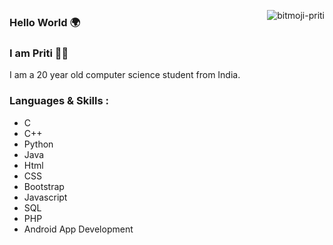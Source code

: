 <img align="right" src="https://i.ibb.co/KsWjkZN/bitmoji-priti.png" alt="bitmoji-priti" border="0"></a>
<h3>Hello World 🌍</h3>
<h3>I am Priti  👩‍💻 </h3>
<p>I am a 20 year old computer science student from India. </p>
<h3> Languages & Skills : </h3>
<ul>
<li>C</li>
<li>C++</li>
<li>Python</li>
<li>Java</li>
<li>Html</li>
<li>CSS</li>
<li>Bootstrap</li>
<li>Javascript</li>
<!--<li>Jquery</li>-->
<li>SQL</li>  
<li>PHP</li>
<li>Android App Development</li>
</ul>
